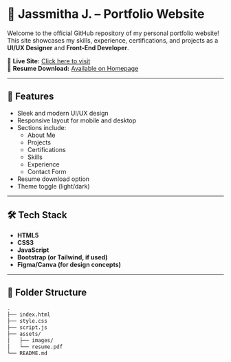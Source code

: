 # 💼 Jassmitha J. – Portfolio Website

Welcome to the official GitHub repository of my personal portfolio website! This site showcases my skills, experience, certifications, and projects as a **UI/UX Designer** and **Front-End Developer**.

🔗 **Live Site:** [Click here to visit](https://Jassi220205.github.io/Portfolio/)  
📄 **Resume Download:** [Available on Homepage](#)

---

## 🚀 Features

- Sleek and modern UI/UX design
- Responsive layout for mobile and desktop
- Sections include:
  - About Me
  - Projects
  - Certifications
  - Skills
  - Experience
  - Contact Form
- Resume download option
- Theme toggle (light/dark)

---

## 🛠 Tech Stack

- **HTML5**
- **CSS3**
- **JavaScript**
- **Bootstrap (or Tailwind, if used)**
- **Figma/Canva (for design concepts)**

---

## 📁 Folder Structure

```bash
.
├── index.html
├── style.css
├── script.js
├── assets/
│   ├── images/
│   └── resume.pdf
└── README.md
